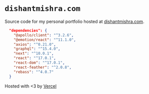 # `dishantmishra.com`

Source code for my personal portfolio hosted at
[dishantmishra.com](https://dishantmishra.com).

```json
  "dependencies": {
    "@apollo/client": "^3.2.6",
    "@emotion/react": "^11.1.0",
    "axios": "^0.21.0",
    "graphql": "^15.4.0",
    "next": "^10.0.1",
    "react": "^17.0.1",
    "react-dom": "^17.0.1",
    "react-feather": "^2.0.8",
    "rebass": "^4.0.7"
  }
```

Hosted with <3 by [Vercel](https://vercel.com)
